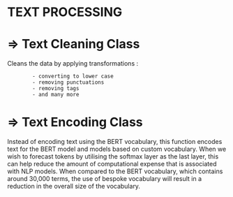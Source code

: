 # TEXT PROCESSING 

  
  
 
# => Text Cleaning Class
Cleans the data by applying transformations :  

            - converting to lower case  
            - removing punctuations  
            - removing tags  
            - and many more
            
           
           
 # => Text Encoding Class
Instead of encoding text using the BERT vocabulary, this function encodes text for the BERT model and models based on custom vocabulary. When we wish to forecast tokens by utilising the softmax layer as the last layer, this can help reduce the amount of computational expense that is associated with NLP models. When compared to the BERT vocabulary, which contains around 30,000 terms, the use of bespoke vocabulary will result in a reduction in the overall size of the vocabulary.
           
            
      
 
